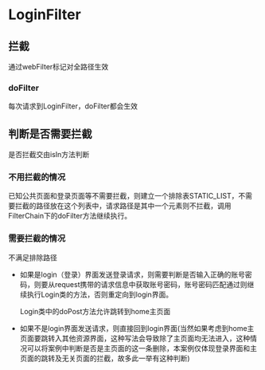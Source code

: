 # LoginFilter

## 拦截

通过webFilter标记对全路径生效

### doFilter

每次请求到LoginFilter，doFilter都会生效



## 判断是否需要拦截

是否拦截交由isIn方法判断

### 不用拦截的情况

已知公共页面和登录页面等不需要拦截，则建立一个排除表STATIC_LIST，不需要拦截的路径放在这个列表中，请求路径是其中一个元素则不拦截，调用FilterChain下的doFilter方法继续执行。

### 需要拦截的情况

不满足排除路径

- 如果是login（登录）界面发送登录请求，则需要判断是否输入正确的账号密码，则要从request携带的请求信息中获取账号密码，账号密码匹配通过则继续执行Login类的方法，否则重定向到login界面。

  Login类中的doPost方法允许跳转到home主页面

- 如果不是login界面发送请求，则直接回到login界面(当然如果考虑到home主页面要跳转入其他资源界面，这种写法会导致除了主页面均无法进入，这种情况可以将案例中判断是否是主页面的这一条删除，本案例仅体现登录界面和主页面的跳转及无关页面的拦截，故多此一举有这种判断)